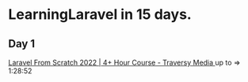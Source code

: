 # LearningLaravel in 15 days.

## Day 1
<a href="https://www.youtube.com/watch?v=MYyJ4PuL4pY" target="_blank">Laravel From Scratch 2022 | 4+ Hour Course - Traversy Media </a> up to => 1:28:52
